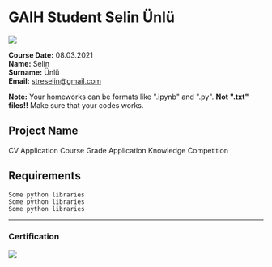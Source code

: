 # GAIH Student Selin Ünlü
![](img/newlogo.png)

**Course Date:** 08.03.2021  
**Name:** Selin  
**Surname:** Ünlü  
**Email:** streselin@gmail.com  

**Note:** Your homeworks can be formats like ".ipynb" and ".py". **Not ".txt" files!!** Make sure that your codes works.  

## Project Name
CV Application
Course Grade Application
Knowledge Competition

## Requirements
```
Some python libraries
Some python libraries
Some python libraries
```
---

### Certification
![](img/TopLearnerCertificate.png)

